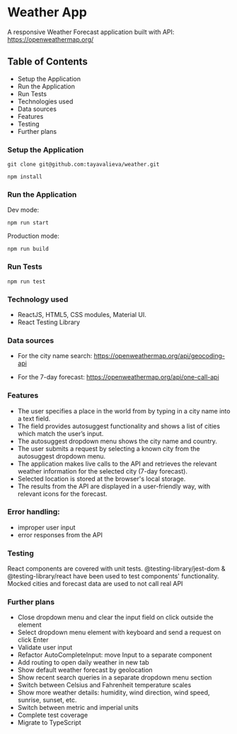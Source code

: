 # Weather App

A responsive Weather Forecast application built with API: https://openweathermap.org/

## Table of Contents

- Setup the Application
- Run the Application
- Run Tests
- Technologies used
- Data sources
- Features
- Testing
- Further plans

### Setup the Application

```console
git clone git@github.com:tayavalieva/weather.git

npm install
```

### Run the Application

Dev mode:

```console
npm run start
```

Production mode:

```console
npm run build
```

### Run Tests

```console
npm run test
```

### Technology used

- ReactJS, HTML5, CSS modules, Material UI.
- React Testing Library

### Data sources

- For the city name search:
  https://openweathermap.org/api/geocoding-api

- For the 7-day forecast:
  https://openweathermap.org/api/one-call-api

### Features

- The user specifies a place in the world from by typing in a city name into a text field.
- The field provides autosuggest functionality and shows a list of cities which match the user’s input.
- The autosuggest dropdown menu shows the city name and country.
- The user submits a request by selecting a known city from the autosuggest dropdown menu.
- The application makes live calls to the API and retrieves the relevant weather
  information for the selected city (7-day forecast).
- Selected location is stored at the browser's local storage.
- The results from the API are displayed in a user-friendly way, with relevant icons for the
  forecast.

### Error handling:

- improper user input
- error responses from the API

### Testing

React components are covered with unit tests.
@testing-library/jest-dom & @testing-library/react have been used to test components' functionality.
Mocked cities and forecast data are used to not call real API

### Further plans

- Close dropdown menu and clear the input field on click outside the element
- Select dropdown menu element with keyboard and send a request on click Enter
- Validate user input
- Refactor AutoCompleteInput: move Input to a separate component
- Add routing to open daily weather in new tab
- Show default weather forecast by geolocation
- Show recent search queries in a separate dropdown menu section
- Switch between Celsius and Fahrenheit temperature scales
- Show more weather details: humidity, wind direction, wind speed, sunrise, sunset, etc.
- Switch between metric and imperial units
- Complete test coverage
- Migrate to TypeScript
